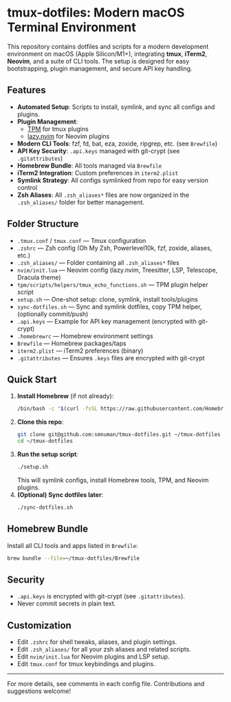 # tmux-dotfiles: Modern macOS Terminal Environment

This repository contains dotfiles and scripts for a modern development environment on macOS (Apple Silicon/M1+), integrating **tmux**, **iTerm2**, **Neovim**, and a suite of CLI tools. The setup is designed for easy bootstrapping, plugin management, and secure API key handling.

## Features

- **Automated Setup**: Scripts to install, symlink, and sync all configs and plugins.
- **Plugin Management**:
  - [TPM](https://github.com/tmux-plugins/tpm) for tmux plugins
  - [lazy.nvim](https://github.com/folke/lazy.nvim) for Neovim plugins
- **Modern CLI Tools**: fzf, fd, bat, eza, zoxide, ripgrep, etc. (see `Brewfile`)
- **API Key Security**: `.api.keys` managed with git-crypt (see `.gitattributes`)
- **Homebrew Bundle**: All tools managed via `Brewfile`
- **iTerm2 Integration**: Custom preferences in `iterm2.plist`
- **Symlink Strategy**: All configs symlinked from repo for easy version control
- **Zsh Aliases**: All `.zsh_aliases*` files are now organized in the `.zsh_aliases/` folder for better management.

## Folder Structure

- `.tmux.conf` / `tmux.conf` — Tmux configuration
- `.zshrc` — Zsh config (Oh My Zsh, Powerlevel10k, fzf, zoxide, aliases, etc.)
- `.zsh_aliases/` — Folder containing all `.zsh_aliases*` files
- `nvim/init.lua` — Neovim config (lazy.nvim, Treesitter, LSP, Telescope, Dracula theme)
- `tpm/scripts/helpers/tmux_echo_functions.sh` — TPM plugin helper script
- `setup.sh` — One-shot setup: clone, symlink, install tools/plugins
- `sync-dotfiles.sh` — Sync and symlink dotfiles, copy TPM helper, (optionally commit/push)
- `.api.keys` — Example for API key management (encrypted with git-crypt)
- `.homebrewrc` — Homebrew environment settings
- `Brewfile` — Homebrew packages/taps
- `iterm2.plist` — iTerm2 preferences (binary)
- `.gitattributes` — Ensures `.keys` files are encrypted with git-crypt

## Quick Start

1. **Install Homebrew** (if not already):
   ```bash
   /bin/bash -c "$(curl -fsSL https://raw.githubusercontent.com/Homebrew/install/HEAD/install.sh)"
   ```
2. **Clone this repo**:
   ```bash
   git clone git@github.com:smnuman/tmux-dotfiles.git ~/tmux-dotfiles
   cd ~/tmux-dotfiles
   ```
3. **Run the setup script**:
   ```bash
   ./setup.sh
   ```
   This will symlink configs, install Homebrew tools, TPM, and Neovim plugins.
4. **(Optional) Sync dotfiles later**:
   ```bash
   ./sync-dotfiles.sh
   ```

## Homebrew Bundle
Install all CLI tools and apps listed in `Brewfile`:
```bash
brew bundle --file=~/tmux-dotfiles/Brewfile
```

## Security
- `.api.keys` is encrypted with git-crypt (see `.gitattributes`).
- Never commit secrets in plain text.

## Customization
- Edit `.zshrc` for shell tweaks, aliases, and plugin settings.
- Edit `.zsh_aliases/` for all your zsh aliases and related scripts.
- Edit `nvim/init.lua` for Neovim plugins and LSP setup.
- Edit `tmux.conf` for tmux keybindings and plugins.

---

For more details, see comments in each config file. Contributions and suggestions welcome!
